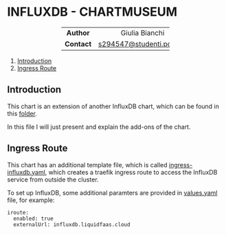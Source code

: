 # INFLUXDB - CHARTMUSEUM

<div style="margin-left: auto;
            margin-right: auto;
            width: 50%">

|||
|:--:|:--:|
| **Author** | Giulia Bianchi|
| **Contact** | s294547@studenti.polito.it |
</div>

1. [Introduction](#introduction)
2. [Ingress Route](#ingress-route)


## Introduction

This chart is an extension of another InfluxDB chart, which can be found in this [folder](./../original-charts/influxdb2-2.1.1/). 

In this file I will just present and explain the add-ons of the chart.

 
## Ingress Route
 
This chart has an additional template file, which is called [ingress-influxdb.yaml](./templates/ingress-influxdb.yaml), which creates a traefik ingress route to access the InfluxDB service from outside the cluster.

To set up InfluxDB, some additional paramters are provided in [values.yaml](./values.yaml) file, for example:

```
iroute:
  enabled: true
  externalUrl: influxdb.liquidfaas.cloud
```